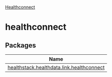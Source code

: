 
[Healthconnect](healthconnect.html)



# healthconnect



## Packages


| Name |
|---|
| [healthstack.healthdata.link.healthconnect](healthstack.healthdata.link.healthconnect/index.html) |

